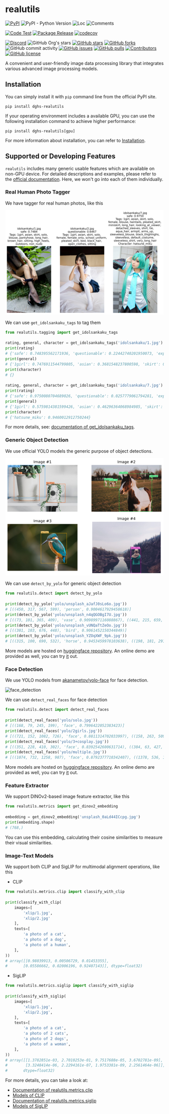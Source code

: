 # realutils

[![PyPI](https://img.shields.io/pypi/v/dghs-realutils)](https://pypi.org/project/dghs-realutils/)
![PyPI - Python Version](https://img.shields.io/pypi/pyversions/dghs-realutils)
![Loc](https://img.shields.io/endpoint?url=https://gist.githubusercontent.com/narugo1992/2df500fa7fddd97549d0e027680b9c8f/raw/loc.json)
![Comments](https://img.shields.io/endpoint?url=https://gist.githubusercontent.com/narugo1992/2df500fa7fddd97549d0e027680b9c8f/raw/comments.json)

[![Code Test](https://github.com/deepghs/realutils/workflows/Code%20Test/badge.svg)](https://github.com/deepghs/realutils/actions?query=workflow%3A%22Code+Test%22)
[![Package Release](https://github.com/deepghs/realutils/workflows/Package%20Release/badge.svg)](https://github.com/deepghs/realutils/actions?query=workflow%3A%22Package+Release%22)
[![codecov](https://codecov.io/gh/deepghs/realutils/branch/main/graph/badge.svg?token=XJVDP4EFAT)](https://codecov.io/gh/deepghs/realutils)

[![Discord](https://img.shields.io/discord/1157587327879745558?style=social&logo=discord&link=https%3A%2F%2Fdiscord.gg%2FTwdHJ42N72)](https://discord.gg/TwdHJ42N72)
![GitHub Org's stars](https://img.shields.io/github/stars/deepghs)
[![GitHub stars](https://img.shields.io/github/stars/deepghs/realutils)](https://github.com/deepghs/realutils/stargazers)
[![GitHub forks](https://img.shields.io/github/forks/deepghs/realutils)](https://github.com/deepghs/realutils/network)
![GitHub commit activity](https://img.shields.io/github/commit-activity/m/deepghs/realutils)
[![GitHub issues](https://img.shields.io/github/issues/deepghs/realutils)](https://github.com/deepghs/realutils/issues)
[![GitHub pulls](https://img.shields.io/github/issues-pr/deepghs/realutils)](https://github.com/deepghs/realutils/pulls)
[![Contributors](https://img.shields.io/github/contributors/deepghs/realutils)](https://github.com/deepghs/realutils/graphs/contributors)
[![GitHub license](https://img.shields.io/github/license/deepghs/realutils)](https://github.com/deepghs/realutils/blob/master/LICENSE)

A convenient and user-friendly image data processing library that integrates various advanced image processing models.

## Installation

You can simply install it with `pip` command line from the official PyPI site.

```shell
pip install dghs-realutils
```

If your operating environment includes a available GPU, you can use the following installation command to achieve higher
performance:

```shell
pip install dghs-realutils[gpu]
```

For more information about installation, you can refer
to [Installation](https://deepghs.github.io/realutils/main/tutorials/installation/index.html).

## Supported or Developing Features

`realutils` includes many generic usable features which are available on non-GPU device.
For detailed descriptions and examples, please refer to the
[official documentation](https://deepghs.github.io/realutils/main/index.html).
Here, we won't go into each of them individually.

### Real Human Photo Tagger

We have tagger for real human photos, like this

![idolsankaku_tagger](https://github.com/deepghs/realutils/blob/main/docs/source/api_doc/tagging/idolsankaku_demo_readme.plot.py.svg)

We can use `get_idolsankaku_tags` to tag them

```python
from realutils.tagging import get_idolsankaku_tags

rating, general, character = get_idolsankaku_tags('idolsankaku/1.jpg')
print(rating)
# {'safe': 0.748395562171936, 'questionable': 0.22442740201950073, 'explicit': 0.022273868322372437}
print(general)
# {'1girl': 0.7476911544799805, 'asian': 0.3681548237800598, 'skirt': 0.8094233274459839, 'solo': 0.44033104181289673, 'blouse': 0.7909733057022095, 'pantyhose': 0.8893758654594421, 'long_hair': 0.7415428161621094, 'brown_hair': 0.4968719780445099, 'sitting': 0.49351146817207336, 'high_heels': 0.41397374868392944, 'outdoors': 0.5279690623283386, 'non_nude': 0.4075928330421448}
print(character)
# {}

rating, general, character = get_idolsankaku_tags('idolsankaku/7.jpg')
print(rating)
# {'safe': 0.9750080704689026, 'questionable': 0.0257779061794281, 'explicit': 0.0018109679222106934}
print(general)
# {'1girl': 0.5759814381599426, 'asian': 0.46296364068984985, 'skirt': 0.9698911905288696, 'solo': 0.6263223886489868, 'female': 0.5258357524871826, 'blouse': 0.8670071959495544, 'twintails': 0.9444552659988403, 'pleated_skirt': 0.8233045935630798, 'miniskirt': 0.8354354500770569, 'long_hair': 0.8752110004425049, 'looking_at_viewer': 0.4927205741405487, 'detached_sleeves': 0.9382797479629517, 'shirt': 0.8463951945304871, 'tie': 0.8901710510253906, 'aqua_hair': 0.9376567006111145, 'armpit': 0.5968506336212158, 'arms_up': 0.9492673873901367, 'sleeveless_blouse': 0.9789504408836365, 'black_thighhighs': 0.41496211290359497, 'sleeveless': 0.9865490198135376, 'default_costume': 0.36392033100128174, 'sleeveless_shirt': 0.9865082502365112, 'very_long_hair': 0.3988983631134033}
print(character)
# {'hatsune_miku': 0.9460012912750244}
```

For more details,
see: [documentation of get_idolsankaku_tags](https://dghs-realutils.deepghs.org/main/api_doc/tagging/idolsankaku.html#get-idolsankaku-tags).

### Generic Object Detection

We use official YOLO models the generic purpose of object detections.

![object_detection](https://github.com/deepghs/realutils/blob/gh-pages/main/_images/yolo_demo.plot.py.svg)

We can use `detect_by_yolo` for generic object detection

```python
from realutils.detect import detect_by_yolo

print(detect_by_yolo('yolo/unsplash_aJafJ0sLo6o.jpg'))
# [((450, 317, 567, 599), 'person', 0.9004617929458618)]
print(detect_by_yolo('yolo/unsplash_n4qQGOBgI7U.jpg'))
# [((73, 101, 365, 409), 'vase', 0.9098997116088867), ((441, 215, 659, 428), 'vase', 0.622944176197052), ((5, 1, 428, 377), 'potted plant', 0.5178268551826477)]
print(detect_by_yolo('yolo/unsplash_vUNQaTtZeOo.jpg'))
# [((381, 103, 676, 448), 'bird', 0.9061452150344849)]
print(detect_by_yolo('yolo/unsplash_YZOqXWF_9pk.jpg'))
# [((315, 100, 690, 532), 'horse', 0.9453459978103638), ((198, 181, 291, 256), 'horse', 0.917123556137085), ((145, 173, 180, 249), 'horse', 0.7972317337989807), ((660, 138, 701, 170), 'horse', 0.4843617379665375)]
```

More models are hosted on [huggingface repository](https://huggingface.co/deepghs/yolos).
An online demo are provided as well, you can try [it](https://huggingface.co/spaces/deepghs/yolos) out.

### Face Detection

We use YOLO models from [akanametov/yolo-face](https://github.com/akanametov/yolo-face) for face detection.

![face_detection](https://github.com/deepghs/realutils/blob/gh-pages/main/_images/face_detect_demo.plot.py.svg)

We can use `detect_real_faces` for face detection

```python
from realutils.detect import detect_real_faces

print(detect_real_faces('yolo/solo.jpg'))
# [((168, 79, 245, 199), 'face', 0.7996422052383423)]
print(detect_real_faces('yolo/2girls.jpg'))
# [((721, 152, 1082, 726), 'face', 0.8811314702033997), ((158, 263, 509, 714), 'face', 0.8745490908622742)]
print(detect_real_faces('yolo/3+cosplay.jpg'))
# [((351, 228, 410, 302), 'face', 0.8392542600631714), ((384, 63, 427, 116), 'face', 0.8173024654388428), ((195, 109, 246, 161), 'face', 0.8126493692398071)]
print(detect_real_faces('yolo/multiple.jpg'))
# [((1074, 732, 1258, 987), 'face', 0.8792377710342407), ((1378, 536, 1541, 716), 'face', 0.8607611656188965), ((554, 295, 759, 557), 'face', 0.8541485071182251), ((897, 315, 1068, 520), 'face', 0.8539882898330688), ((1194, 230, 1329, 403), 'face', 0.8324605226516724)]
```

More models are hosted on [huggingface repository](https://huggingface.co/deepghs/yolo-face).
An online demo are provided as well, you can try [it](https://huggingface.co/spaces/deepghs/yolo-face) out.

### Feature Extractor

We support DINOv2-based image feature extractor, like this

```python
from realutils.metrics import get_dinov2_embedding

embedding = get_dinov2_embedding('unsplash_0aLd44ICcpg.jpg')
print(embedding.shape)
# (768,)
```

You can use this embedding, calculating their cosine similarities to measure their visual similarities.

### Image-Text Models

We support both CLIP and SigLIP for multimodal alignment operations, like this

* CLIP

```python
from realutils.metrics.clip import classify_with_clip

print(classify_with_clip(
    images=[
        'xlip/1.jpg',
        'xlip/2.jpg'
    ],
    texts=[
        'a photo of a cat',
        'a photo of a dog',
        'a photo of a human',
    ],
))
# array([[0.98039913, 0.00506729, 0.01453355],
#       [0.05586662, 0.02006196, 0.92407143]], dtype=float32)
```

* SigLIP

```python
from realutils.metrics.siglip import classify_with_siglip

print(classify_with_siglip(
    images=[
        'xlip/1.jpg',
        'xlip/2.jpg',
    ],
    texts=[
        'a photo of a cat',
        'a photo of 2 cats',
        'a photo of 2 dogs',
        'a photo of a woman',
    ],
))
# array([[1.3782851e-03, 2.7010253e-01, 9.7517688e-05, 3.6702781e-09],
#        [3.3248414e-06, 2.2294161e-07, 1.9753381e-09, 2.2561464e-06]],
#       dtype=float32)
```

For more details, you can take a look at:

* [Documentation of realutils.metrics.clip](https://dghs-realutils.deepghs.org/main/api_doc/metrics/clip.html)
* [Models of CLIP](https://huggingface.co/deepghs/clip_onnx)
* [Documentation of realutils.metrics.siglip](https://dghs-realutils.deepghs.org/main/api_doc/metrics/siglip.html)
* [Models of SigLIP](https://huggingface.co/deepghs/siglip_onnx)

